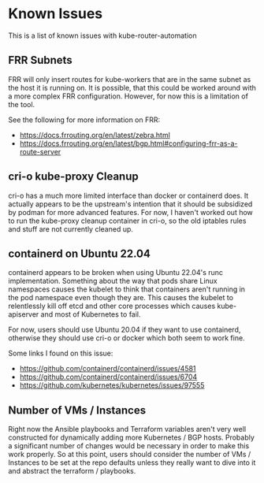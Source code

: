 # Known Issues

This is a list of known issues with kube-router-automation

## FRR Subnets

FRR will only insert routes for kube-workers that are in the same subnet as the
host it is running on. It is possible, that this could be worked around with a
more complex FRR configuration. However, for now this is a limitation of the
tool.

See the following for more information on FRR:
* https://docs.frrouting.org/en/latest/zebra.html
* https://docs.frrouting.org/en/latest/bgp.html#configuring-frr-as-a-route-server

## cri-o kube-proxy Cleanup

cri-o has a much more limited interface than docker or containerd does. It
actually appears to be the upstream's intention that it should be subsidized by
podman for more advanced features. For now, I haven't worked out how to run the
kube-proxy cleanup container in cri-o, so the old iptables rules and stuff are
not currently cleaned up.

## containerd on Ubuntu 22.04

containerd appears to be broken when using Ubuntu 22.04's runc implementation.
Something about the way that pods share Linux namespaces causes the kubelet to
think that containers aren't running in the pod namespace even though they are.
This causes the kubelet to relentlessly kill off etcd and other core processes
which causes kube-apiserver and most of Kubernetes to fail.

For now, users should use Ubuntu 20.04 if they want to use containerd, otherwise
they should use cri-o or docker which both seem to work fine.

Some links I found on this issue:
* https://github.com/containerd/containerd/issues/4581
* https://github.com/containerd/containerd/issues/6704
* https://github.com/kubernetes/kubernetes/issues/97555

## Number of VMs / Instances

Right now the Ansible playbooks and Terraform variables aren't very well
constructed for dynamically adding more Kubernetes / BGP hosts. Probably a
significant number of changes would be necessary in order to make this work
properly. So at this point, users should consider the number of VMs / Instances
to be set at the repo defaults unless they really want to dive into it and
abstract the terraform / playbooks.
